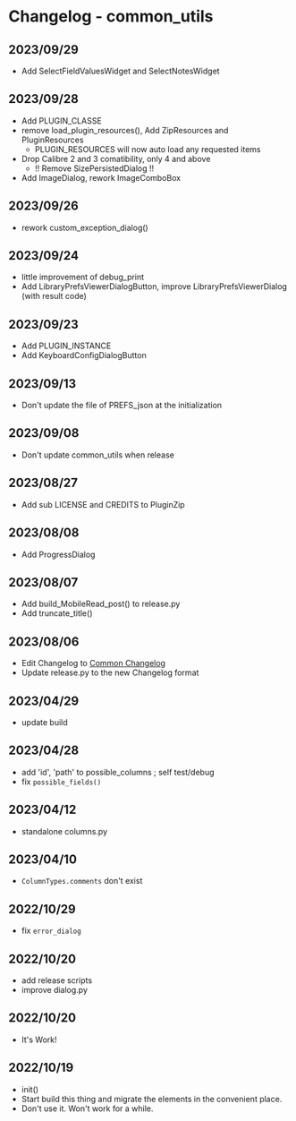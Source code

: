 # Changelog - common_utils

## 2023/09/29
- Add SelectFieldValuesWidget and SelectNotesWidget

## 2023/09/28
- Add PLUGIN_CLASSE
- remove load_plugin_resources(), Add ZipResources and PluginResources
    - PLUGIN_RESOURCES will now auto load any requested items
- Drop Calibre 2 and 3 comatibility, only 4 and above
    - !! Remove SizePersistedDialog !!
- Add ImageDialog, rework ImageComboBox

## 2023/09/26
- rework custom_exception_dialog()

## 2023/09/24
- little improvement of debug_print
- Add LibraryPrefsViewerDialogButton, improve LibraryPrefsViewerDialog (with result code)

## 2023/09/23
- Add PLUGIN_INSTANCE
- Add KeyboardConfigDialogButton

## 2023/09/13
- Don't update the file of PREFS_json at the initialization

## 2023/09/08
- Don't update common_utils when release

## 2023/08/27
- Add sub LICENSE and CREDITS to PluginZip

## 2023/08/08
- Add ProgressDialog

## 2023/08/07
- Add build_MobileRead_post() to release.py
- Add truncate_title()

## 2023/08/06
- Edit Changelog to [Common Changelog](https://common-changelog.org)
- Update release.py to the new Changelog format

## 2023/04/29
- update build

## 2023/04/28
- add 'id', 'path' to possible_columns ; self test/debug
- fix `possible_fields()`

## 2023/04/12
- standalone columns.py

## 2023/04/10
- `ColumnTypes.comments` don't exist

## 2022/10/29
- fix `error_dialog`

## 2022/10/20
- add release scripts
- improve dialog.py

## 2022/10/20
- It's Work!

## 2022/10/19
- init()
- Start build this thing and migrate the elements in the convenient place.
- Don't use it. Won't work for a while.

